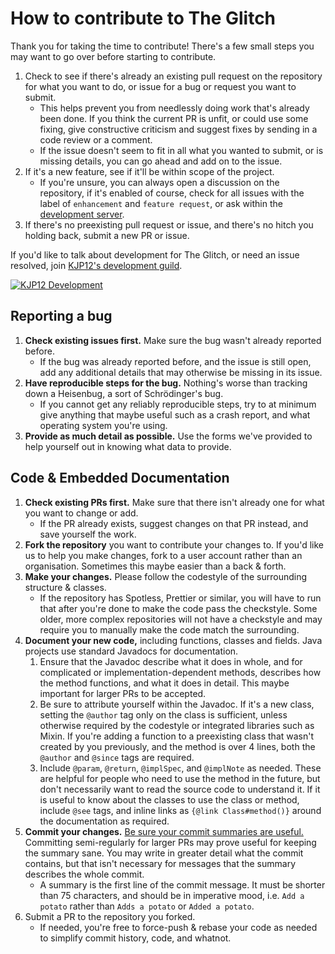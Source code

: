 # How to contribute to The Glitch

Thank you for taking the time to contribute! There's a few small steps you may want to go over before starting to
contribute.

1. Check to see if there's already an existing pull request on the repository for what you want to do, or issue for a
   bug or request you want to submit.
    - This helps prevent you from needlessly doing work that's already been done. If you think the current PR is unfit,
      or could use some fixing, give constructive criticism and suggest fixes by sending in a code review or a comment.
    - If the issue doesn't seem to fit in all what you wanted to submit, or is missing details, you can go ahead and add
      on to the issue.
2. If it's a new feature, see if it'll be within scope of the project.
    - If you're unsure, you can always open a discussion on the repository, if it's enabled of course, check for all
      issues with the label of `enhancement`
      and `feature request`, or ask within the [development server](https://discord.gg/EmPS9y9).
3. If there's no preexisting pull request or issue, and there's no hitch you holding back, submit a new PR or issue.

If you'd like to talk about development for The Glitch, or need an issue resolved,
join [KJP12's development guild](https://discord.gg/EmPS9y9).

[![KJP12 Development](https://discord.com/api/guilds/380201541078089738/widget.png?style=banner2)](https://discord.gg/EmPS9y9)

## Reporting a bug

1. **Check existing issues first.** Make sure the bug wasn't already reported before.
    - If the bug was already reported before, and the issue is still open, add any additional details that may otherwise
      be missing in its issue.
2. **Have reproducible steps for the bug.** Nothing's worse than tracking down a Heisenbug, a sort of Schrödinger's bug.
    - If you cannot get any reliably reproducible steps, try to at minimum give anything that maybe useful such as a
      crash report, and what operating system you're using.
3. **Provide as much detail as possible.** Use the forms we've provided to help yourself out in knowing what data to
   provide.

## Code & Embedded Documentation

1. **Check existing PRs first.** Make sure that there isn't already one for what you want to change or add.
    - If the PR already exists, suggest changes on that PR instead, and save yourself the work.
2. **Fork the repository** you want to contribute your changes to. If you'd like us to help you make changes, fork to a
   user account rather than an organisation. Sometimes this maybe easier than a back & forth.
3. **Make your changes.** Please follow the codestyle of the surrounding structure & classes.
    - If the repository has Spotless, Prettier or similar, you will have to run that after you're done to make the code
      pass the checkstyle. Some older, more complex repositories will not have a checkstyle and may require you to
      manually make the code match the surrounding.
4. **Document your new code,** including functions, classes and fields. Java projects use standard Javadocs for
   documentation.
    1. Ensure that the Javadoc describe what it does in whole, and for complicated or implementation-dependent methods,
       describes how the method functions, and what it does in detail. This maybe important for larger PRs to be
       accepted.
    2. Be sure to attribute yourself within the Javadoc. If it's a new class, setting the `@author` tag only on the
       class is sufficient, unless otherwise required by the codestyle or integrated libraries such as Mixin. If you're
       adding a function to a preexisting class that wasn't created by you previously, and the method is over 4 lines,
       both the
       `@author` and `@since` tags are required.
    3. Include `@param`, `@return`, `@implSpec`, and `@implNote` as needed. These are helpful for people who need to use
       the method in the future, but don't necessarily want to read the source code to understand it. If it is useful to
       know about the classes to use the class or method, include `@see` tags, and inline links as
       `{@link Class#method()}` around the documentation as required.
5. **Commit your changes.** [Be sure your commit summaries are useful.](https://cbea.ms/git-commit/)
   Committing semi-regularly for larger PRs may prove useful for keeping the summary sane. You may write in greater
   detail what the commit contains, but that isn't necessary for messages that the summary describes the whole commit.
    - A summary is the first line of the commit message. It must be shorter than 75 characters, and should be in
      imperative mood, i.e. `Add a potato` rather than `Adds a potato` or `Added a potato`.
6. Submit a PR to the repository you forked.
    - If needed, you're free to force-push & rebase your code as needed to simplify commit history, code, and whatnot.